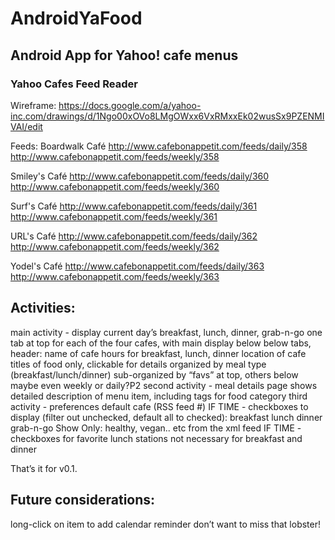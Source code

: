 AndroidYaFood
=============

## Android App for Yahoo! cafe menus

### Yahoo Cafes Feed Reader

Wireframe: https://docs.google.com/a/yahoo-inc.com/drawings/d/1Ngo00xOVo8LMgOWxx6VxRMxxEk02wusSx9PZENMIVAI/edit

Feeds:
Boardwalk Café
http://www.cafebonappetit.com/feeds/daily/358
http://www.cafebonappetit.com/feeds/weekly/358

Smiley's Café
http://www.cafebonappetit.com/feeds/daily/360
http://www.cafebonappetit.com/feeds/weekly/360

Surf's Café
http://www.cafebonappetit.com/feeds/daily/361
http://www.cafebonappetit.com/feeds/weekly/361

URL's Café
http://www.cafebonappetit.com/feeds/daily/362
http://www.cafebonappetit.com/feeds/weekly/362

Yodel's Café
http://www.cafebonappetit.com/feeds/daily/363
http://www.cafebonappetit.com/feeds/weekly/363


## Activities:
main activity - display current day’s breakfast, lunch, dinner, grab-n-go
one tab at top for each of the four cafes, with main display below
below tabs, header:
name of cafe
hours for breakfast, lunch, dinner
location of cafe
titles of food only, clickable for details
organized by meal type (breakfast/lunch/dinner)
sub-organized by “favs” at top, others below
maybe even weekly or daily?P2
second activity - meal details page
shows detailed description of menu item, including tags for food category
third activity - preferences
default cafe (RSS feed #)
IF TIME - checkboxes to display (filter out unchecked, default all to checked):
breakfast
lunch
dinner
grab-n-go
Show Only: healthy, vegan.. etc from the xml feed
IF TIME - checkboxes for favorite lunch stations
not necessary for breakfast and dinner

That’s it for v0.1.

## Future considerations:

long-click on item to add calendar reminder
don’t want to miss that lobster!
